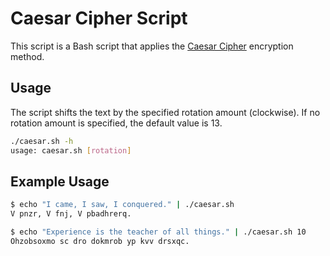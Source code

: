 # Caesar Cipher Script

This script is a Bash script that applies the [Caesar Cipher](https://en.wikipedia.org/wiki/Caesar_cipher) encryption method.

## Usage

The script shifts the text by the specified rotation amount (clockwise). If no rotation amount is specified, the default value is 13.
```bash
./caesar.sh -h
usage: caesar.sh [rotation]
```
## Example Usage 
```bash
$ echo "I came, I saw, I conquered." | ./caesar.sh
V pnzr, V fnj, V pbadhrerq.

$ echo "Experience is the teacher of all things." | ./caesar.sh 10
Ohzobsoxmo sc dro dokmrob yp kvv drsxqc.
